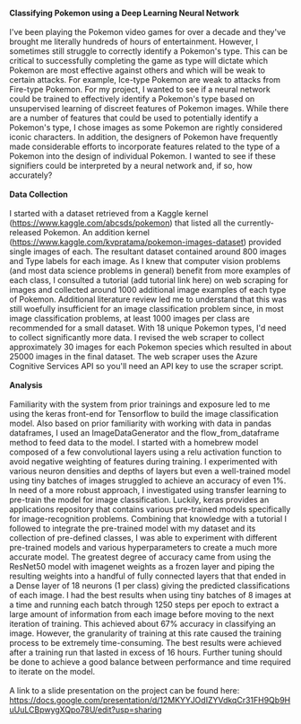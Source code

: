 <strong>Classifying Pokemon using a Deep Learning Neural Network</strong><br></br>
I've been playing the Pokemon video games for over a decade and they've brought me literally hundreds of hours of entertainment.  However, I sometimes still struggle to correctly identify a Pokemon's type.  This can be critical to successfully completing the game as type will dictate which Pokemon are most effective against others and which will be weak to certain attacks.  For example, Ice-type Pokemon are weak to attacks from Fire-type Pokemon.  For my project, I wanted to see if a neural network could be trained to effectively identify a Pokemon's type based on unsupervised learning of discreet features of Pokemon images.  While there are a number of features that could be used to potentially identify a Pokemon's type, I chose images as some Pokemon are rightly considered iconic characters.  In addition, the designers of Pokemon have frequently made considerable efforts to incorporate features related to the type of a Pokemon into the design of individual Pokemon.  I wanted to see if these signifiers could be interpreted by a neural network and, if so, how accurately?
<br></br>
<strong>Data Collection</strong><br></br>
I started with a dataset retrieved from a Kaggle kernel (https://www.kaggle.com/abcsds/pokemon) that listed all the currently-released Pokemon. An addition kernel (https://www.kaggle.com/kvpratama/pokemon-images-dataset) provided single images of each.  The resultant dataset contained around 800 images and Type labels for each image.  As I knew that computer vision problems (and most data science problems in general) benefit from more examples of each class,  I consulted a tutorial (add tutorial link here) on web scraping for images and collected around 1000 additional image examples of each type of Pokemon. Additional literature review led me to understand that this was still woefully insufficient for an image classification problem since, in most image classification problems, at least 1000 images per class are recommended for a small dataset.  With 18 unique Pokemon types, I'd need to collect significantly more data. I revised the web scraper to collect approximately 30 images for each Pokemon species which resulted in about 25000 images in the final dataset.  The web scraper uses the Azure Cognitive Services API so you'll need an API key to use the scraper script.
<br></br>
<strong>Analysis</strong><br></br>
Familiarity with the system from prior trainings and exposure led to me using the keras front-end for Tensorflow to build the image classification model.  Also based on prior familiarity with working with data in pandas dataframes, I used an ImageDataGenerator and the flow_from_dataframe method to feed data to the model. I started with a homebrew model composed of a few convolutional layers using a relu activation function to avoid negative weighting of features during training.  I experimented with various neuron densities and depths of layers but even a well-trained model using tiny batches of images struggled to achieve an accuracy of even 1%.  In need of a more robust approach, I investigated using transfer learning to pre-train the model for image classification.  Luckily, keras provides an applications repository that contains various pre-trained models specifically for image-recognition problems.  Combining that knowledge with a tutorial I followed to integrate the pre-trained model with my dataset and its collection of pre-defined classes, I was able to experiment with different pre-trained models and various hyperparameters to create a much more accurate model.  The greatest degree of accuracy came from using the ResNet50 model with imagenet weights as a frozen layer and piping the resulting weights into a handful of fully connected layers that that ended in a Dense layer of 18 neurons (1 per class) giving the predicted classifications of each image.  I had the best results when using tiny batches of 8 images at a time and running each batch through 1250 steps per epoch to extract a large amount of information from each image before moving to the next iteration of training.  This achieved about 67% accuracy in classifying an image.  However, the granularity of training at this rate caused the training process to be extremely time-consuming.  The best results were achieved after a training run that lasted in excess of 16 hours.  Further tuning should be done to achieve a good balance between performance and time required to iterate on the model.
<br></br>
A link to a slide presentation on the project can be found here: https://docs.google.com/presentation/d/12MKYYJOdIZYVdkqCr31FH9Qb9HuUuLCBpwygXQpo78U/edit?usp=sharing
